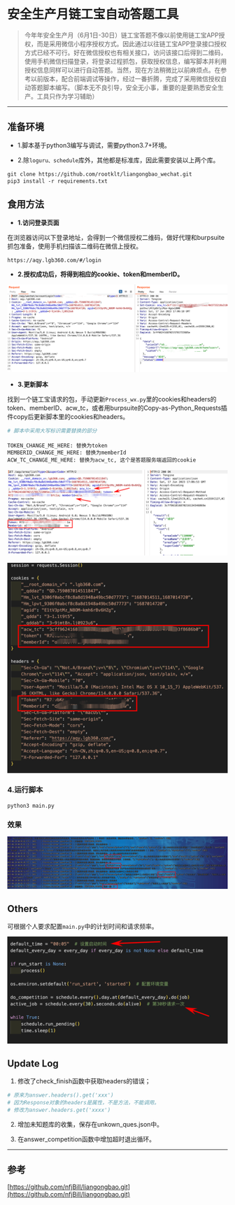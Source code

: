 # 安全生产月链工宝自动答题工具


> 今年年安全生产月（6月1日-30日）链工宝答题不像以前使用链工宝APP授权，而是采用微信小程序授权方式。因此通过以往链工宝APP登录接口授权方式已经不可行。好在微信授权也有相关接口，访问该接口后得到二维码，使用手机微信扫描登录，将登录过程抓包，获取授权信息，编写脚本并利用授权信息同样可以进行自动答题。当然，现在方法稍微比以前麻烦点。在参考以前版本，配合前端调试等操作，经过一番折腾，完成了采用微信授权自动答题脚本编写。（脚本无不良引导，安全无小事，重要的是要熟悉安全生产。工具只作为学习辅助）

---

## 准备环境

+ 1.脚本基于python3编写与调试，需要python3.7+环境。

+ 2.除`loguru、schedule`库外，其他都是标准库，因此需要安装以上两个库。

```
git clone https://github.com/rootklt/liangongbao_wechat.git
pip3 install -r requirements.txt
```


## 食用方法

+ **1.访问登录页面**

在浏览器访问以下登录地址，会得到一个微信授权二维码，做好代理和burpsuite抓包准备，使用手机扫描该二维码在微信上授权。

```
https://aqy.lgb360.com/#/login
```

+ **2.授权成功后，将得到相应的cookie、token和memberID。**

![](./imgs/auth_with_wetch.png)


+ **3.更新脚本**

找到一个链工宝请求的包，手动更新`Process_wx.py`里的cookies和headers的token、memberID、acw_tc，或者用burpsuite的Copy-as-Python_Requests插件copy后更新脚本里的cookies和headers。

```python
# 脚本中采用大写标识需要替换的部分

TOKEN_CHANGE_ME_HERE: 替换为token
MEMBERID_CHANGE_ME_HERE: 替换为memberId
ACW_TC_CHANGE_ME_HERE: 替换为acw_tc, 这个是答题服务端返回的cookie
```

![](./imgs/headers_setting.png)

![](./imgs/script_prop.png)

### 4.运行脚本

```
python3 main.py
```

### 效果

![](./imgs/answer_success.png)

## Others

可根据个人要求配置`main.py`中的计划时间和请求频率。

![](./imgs/config_schedule.png)

## Update Log

1. 修改了check_finish函数中获取headers的错误；

```python
# 原来为answer.headers().get('xxx')
# 因为Response对象的headers是属性，不是方法，不能调用。
# 修改为answer.headers.get('xxxx')
```

2. 增加未知题库的收集，保存在unkown_ques.json中。

3. 在answer_competition函数中增加超时退出循环。

---

## 参考

[https://github.com/nfjBill/liangongbao.git](https://github.com/nfjBill/liangongbao.git)
